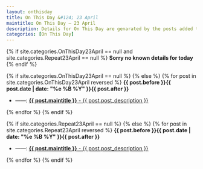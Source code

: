 ```yaml
---
layout: onthisday
title: On This Day &#124; 23 April
maintitle: On This Day — 23 April
description: Details for On This Day are genarated by the posts added to the website so the content is subject to changes/updates over time.
categories: [On This Day]
---
```


{% if site.categories.OnThisDay23April == null and site.categories.Repeat23April == null %}
<strong>Sorry no known details for today</strong>
{% endif %}

{% if site.categories.OnThisDay23April == null %}
{% else %}
{% for post in site.categories.OnThisDay23April reversed %}
<strong>{{ post.before }}{{ post.date | date: "%e %B %Y" }}{{ post.after }}</strong>
<ul>
<li> ——: <a class="{{ post.class }}" href="{{ post.url }}"><strong>{{ post.maintitle }}</strong> - {{ post.post_description }}</a></li>
</ul>
{% endfor %}
{% endif %}

{% if site.categories.Repeat23April == null %}
{% else %}
{% for post in site.categories.Repeat23April reversed %}
<strong>{{ post.before }}{{ post.date | date: "%e %B %Y" }}{{ post.after }}</strong>
<ul>
<li> ——: <a class="{{ post.class }}" href="{{ post.url }}"><strong>{{ post.maintitle }}</strong> - {{ post.post_description }}</a></li>
</ul>
{% endfor %}
{% endif %}

